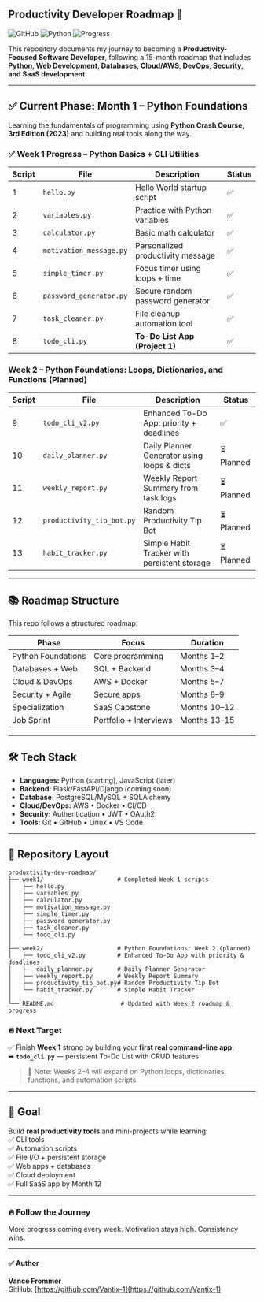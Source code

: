 ## Productivity Developer Roadmap 🚀
![GitHub](https://img.shields.io/badge/GitHub-Repo-black?logo=github&logoColor=white)
![Python](https://img.shields.io/badge/Python-3.11-brightgreen?logo=python&logoColor=white)
![Progress](https://img.shields.io/badge/Progress-Live-brightgreen)

This repository documents my journey to becoming a **Productivity-Focused Software Developer**, following a 15-month roadmap that includes **Python, Web Development, Databases, Cloud/AWS, DevOps, Security, and SaaS development**.

---

## ✅ Current Phase: Month 1 – Python Foundations
Learning the fundamentals of programming using **Python Crash Course, 3rd Edition (2023)** and building real tools along the way.

### ✅ Week 1 Progress – Python Basics + CLI Utilities
| Script | File | Description | Status |
|--------|------|-------------|--------|
| 1 | `hello.py` | Hello World startup script | ✅ |
| 2 | `variables.py` | Practice with Python variables | ✅ |
| 3 | `calculator.py` | Basic math calculator | ✅ |
| 4 | `motivation_message.py` | Personalized productivity message | ✅ |
| 5 | `simple_timer.py` | Focus timer using loops + time | ✅ |
| 6 | `password_generator.py` | Secure random password generator | ✅ |
| 7 | `task_cleaner.py` | File cleanup automation tool | ✅ |
| 8 | `todo_cli.py` | **To-Do List App (Project 1)** | ✅ |

### Week 2 – Python Foundations: Loops, Dictionaries, and Functions (Planned)
| Script | File | Description | Status |
|--------|------|-------------|--------|
| 9 | `todo_cli_v2.py` | Enhanced To-Do App: priority + deadlines | ✅ |
| 10 | `daily_planner.py` | Daily Planner Generator using loops & dicts | ⏳ Planned |
| 11 | `weekly_report.py` | Weekly Report Summary from task logs | ⏳ Planned |
| 12 | `productivity_tip_bot.py` | Random Productivity Tip Bot | ⏳ Planned |
| 13 | `habit_tracker.py` | Simple Habit Tracker with persistent storage | ⏳ Planned |

---
## 📚 Roadmap Structure
This repo follows a structured roadmap:

| Phase | Focus | Duration |
|-------|-------|----------|
| Python Foundations | Core programming | Months 1–2 |
| Databases + Web | SQL + Backend | Months 3–4 |
| Cloud & DevOps | AWS + Docker | Months 5–7 |
| Security + Agile | Secure apps | Months 8–9 |
| Specialization | SaaS Capstone | Months 10–12 |
| Job Sprint | Portfolio + Interviews | Months 13–15 |

---

## 🛠️ Tech Stack
- **Languages:** Python (starting), JavaScript (later)
- **Backend:** Flask/FastAPI/Django (coming soon)
- **Database:** PostgreSQL/MySQL + SQLAlchemy
- **Cloud/DevOps:** AWS • Docker • CI/CD
- **Security:** Authentication • JWT • OAuth2
- **Tools:** Git • GitHub • Linux • VS Code

---

## 📂 Repository Layout
```
productivity-dev-roadmap/
├── week1/                     # Completed Week 1 scripts
│   ├── hello.py
│   ├── variables.py
│   ├── calculator.py
│   ├── motivation_message.py
│   ├── simple_timer.py
│   ├── password_generator.py
│   ├── task_cleaner.py
│   └── todo_cli.py
│
├── week2/                     # Python Foundations: Week 2 (planned)
│   ├── todo_cli_v2.py         # Enhanced To-Do App with priority & deadlines
│   ├── daily_planner.py       # Daily Planner Generator
│   ├── weekly_report.py       # Weekly Report Summary
│   ├── productivity_tip_bot.py# Random Productivity Tip Bot
│   └── habit_tracker.py       # Simple Habit Tracker
│
└── README.md                   # Updated with Week 2 roadmap & progress
```

### 🔥 Next Target
✅ Finish **Week 1** strong by building your **first real command-line app**:  
➡ **`todo_cli.py`** — persistent To-Do List with CRUD features  

> 📌 Note: Weeks 2–4 will expand on Python loops, dictionaries, functions, and automation scripts.

---

## 🌟 Goal
Build **real productivity tools** and mini-projects while learning:  
✅ CLI tools  
✅ Automation scripts  
✅ File I/O + persistent storage  
✅ Web apps + databases  
✅ Cloud deployment  
✅ Full SaaS app by Month 12  

---

### 🔥 Follow the Journey
More progress coming every week. Motivation stays high. Consistency wins.

---

#### ✅ Author
**Vance Frommer**  
GitHub: [https://github.com/Vantix-1](https://github.com/Vantix-1)